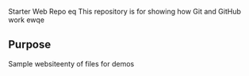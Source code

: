  Starter Web Repo
eq
This repository is for showing how Git and GitHub work
ewqe
## Purpose

Sample websiteenty of files for demos
